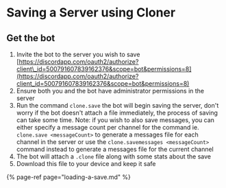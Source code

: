 # Saving a Server using Cloner

## Get the bot <a id="get-the-bot"></a>

1. Invite the bot to the server you wish to save [https://discordapp.com/oauth2/authorize?client\_id=500791607839162376&scope=bot&permissions=8](https://discordapp.com/oauth2/authorize?client_id=500791607839162376&scope=bot&permissions=8)​
2. Ensure both you and the bot have administrator permissions in the server
3. Run the command `clone.save` the bot will begin saving the server, don't worry if the bot doesn't attach a file immediately, the process of saving can take some time. Note: if you wish to also save messages, you can either specify a message count per channel for the command ie. `clone.save <messageCount>` to generate a messages file for each channel in the server or use the `clone.savemessages <messageCount>` command instead to generate a messages file for the current channel
4. The bot will attach a `.clone` file along with some stats about the save
5. Download this file to your device and keep it safe

{% page-ref page="loading-a-save.md" %}



